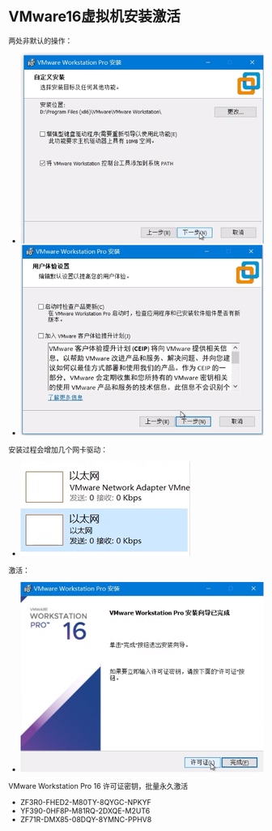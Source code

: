# VMware16虚拟机安装激活

两处非默认的操作：
- ![](imgs/2022-03-18-18-19-57.png)
- ![](imgs/2022-03-18-18-20-13.png)

安装过程会增加几个网卡驱动：
- ![](imgs/2022-03-18-18-20-40.png)

激活：
- ![](imgs/2022-03-18-18-21-53.png)

VMware Workstation Pro 16 许可证密钥，批量永久激活
- ZF3R0-FHED2-M80TY-8QYGC-NPKYF
- YF390-0HF8P-M81RQ-2DXQE-M2UT6
- ZF71R-DMX85-08DQY-8YMNC-PPHV8

